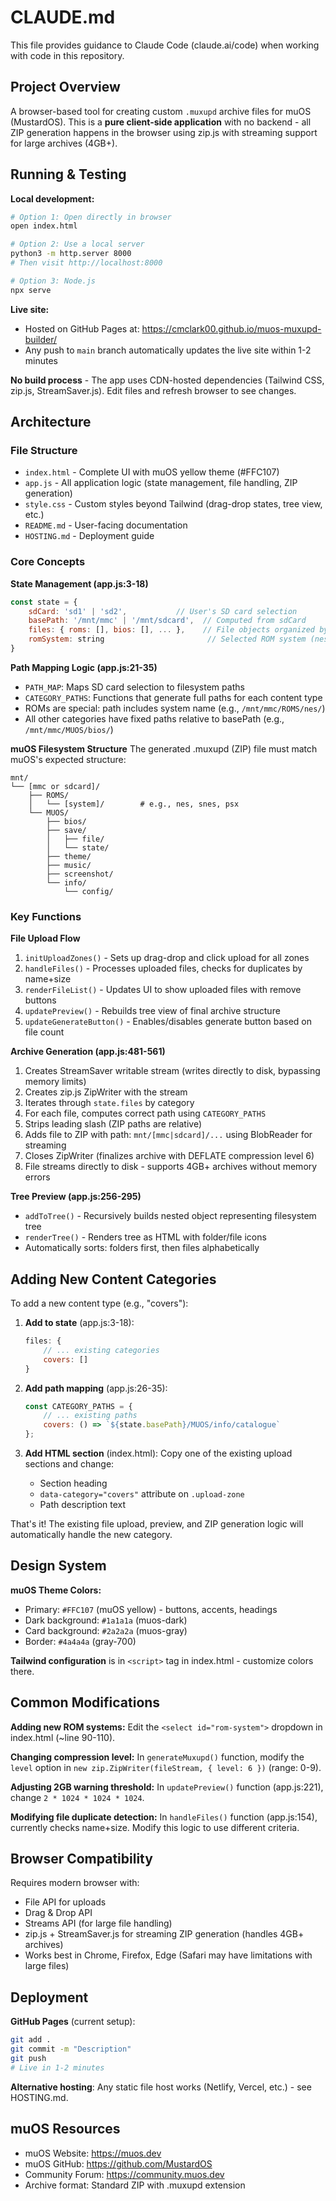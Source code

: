 # CLAUDE.md

This file provides guidance to Claude Code (claude.ai/code) when working with code in this repository.

## Project Overview

A browser-based tool for creating custom `.muxupd` archive files for muOS (MustardOS). This is a **pure client-side application** with no backend - all ZIP generation happens in the browser using zip.js with streaming support for large archives (4GB+).

## Running & Testing

**Local development:**
```bash
# Option 1: Open directly in browser
open index.html

# Option 2: Use a local server
python3 -m http.server 8000
# Then visit http://localhost:8000

# Option 3: Node.js
npx serve
```

**Live site:**
- Hosted on GitHub Pages at: https://cmclark00.github.io/muos-muxupd-builder/
- Any push to `main` branch automatically updates the live site within 1-2 minutes

**No build process** - The app uses CDN-hosted dependencies (Tailwind CSS, zip.js, StreamSaver.js). Edit files and refresh browser to see changes.

## Architecture

### File Structure
- `index.html` - Complete UI with muOS yellow theme (#FFC107)
- `app.js` - All application logic (state management, file handling, ZIP generation)
- `style.css` - Custom styles beyond Tailwind (drag-drop states, tree view, etc.)
- `README.md` - User-facing documentation
- `HOSTING.md` - Deployment guide

### Core Concepts

**State Management (app.js:3-18)**
```javascript
const state = {
    sdCard: 'sd1' | 'sd2',           // User's SD card selection
    basePath: '/mnt/mmc' | '/mnt/sdcard',  // Computed from sdCard
    files: { roms: [], bios: [], ... },    // File objects organized by category
    romSystem: string                       // Selected ROM system (nes, snes, etc.)
}
```

**Path Mapping Logic (app.js:21-35)**
- `PATH_MAP`: Maps SD card selection to filesystem paths
- `CATEGORY_PATHS`: Functions that generate full paths for each content type
- ROMs are special: path includes system name (e.g., `/mnt/mmc/ROMS/nes/`)
- All other categories have fixed paths relative to basePath (e.g., `/mnt/mmc/MUOS/bios/`)

**muOS Filesystem Structure**
The generated .muxupd (ZIP) file must match muOS's expected structure:
```
mnt/
└── [mmc or sdcard]/
    ├── ROMS/
    │   └── [system]/        # e.g., nes, snes, psx
    └── MUOS/
        ├── bios/
        ├── save/
        │   ├── file/
        │   └── state/
        ├── theme/
        ├── music/
        ├── screenshot/
        └── info/
            └── config/
```

### Key Functions

**File Upload Flow**
1. `initUploadZones()` - Sets up drag-drop and click upload for all zones
2. `handleFiles()` - Processes uploaded files, checks for duplicates by name+size
3. `renderFileList()` - Updates UI to show uploaded files with remove buttons
4. `updatePreview()` - Rebuilds tree view of final archive structure
5. `updateGenerateButton()` - Enables/disables generate button based on file count

**Archive Generation (app.js:481-561)**
1. Creates StreamSaver writable stream (writes directly to disk, bypassing memory limits)
2. Creates zip.js ZipWriter with the stream
3. Iterates through `state.files` by category
4. For each file, computes correct path using `CATEGORY_PATHS`
5. Strips leading slash (ZIP paths are relative)
6. Adds file to ZIP with path: `mnt/[mmc|sdcard]/...` using BlobReader for streaming
7. Closes ZipWriter (finalizes archive with DEFLATE compression level 6)
8. File streams directly to disk - supports 4GB+ archives without memory errors

**Tree Preview (app.js:256-295)**
- `addToTree()` - Recursively builds nested object representing filesystem tree
- `renderTree()` - Renders tree as HTML with folder/file icons
- Automatically sorts: folders first, then files alphabetically

## Adding New Content Categories

To add a new content type (e.g., "covers"):

1. **Add to state** (app.js:3-18):
   ```javascript
   files: {
       // ... existing categories
       covers: []
   }
   ```

2. **Add path mapping** (app.js:26-35):
   ```javascript
   const CATEGORY_PATHS = {
       // ... existing paths
       covers: () => `${state.basePath}/MUOS/info/catalogue`
   };
   ```

3. **Add HTML section** (index.html): Copy one of the existing upload sections and change:
   - Section heading
   - `data-category="covers"` attribute on `.upload-zone`
   - Path description text

That's it! The existing file upload, preview, and ZIP generation logic will automatically handle the new category.

## Design System

**muOS Theme Colors:**
- Primary: `#FFC107` (muOS yellow) - buttons, accents, headings
- Dark background: `#1a1a1a` (muos-dark)
- Card background: `#2a2a2a` (muos-gray)
- Border: `#4a4a4a` (gray-700)

**Tailwind configuration** is in `<script>` tag in index.html - customize colors there.

## Common Modifications

**Adding new ROM systems:**
Edit the `<select id="rom-system">` dropdown in index.html (~line 90-110).

**Changing compression level:**
In `generateMuxupd()` function, modify the `level` option in `new zip.ZipWriter(fileStream, { level: 6 })` (range: 0-9).

**Adjusting 2GB warning threshold:**
In `updatePreview()` function (app.js:221), change `2 * 1024 * 1024 * 1024`.

**Modifying file duplicate detection:**
In `handleFiles()` function (app.js:154), currently checks name+size. Modify this logic to use different criteria.

## Browser Compatibility

Requires modern browser with:
- File API for uploads
- Drag & Drop API
- Streams API (for large file handling)
- zip.js + StreamSaver.js for streaming ZIP generation (handles 4GB+ archives)
- Works best in Chrome, Firefox, Edge (Safari may have limitations with large files)

## Deployment

**GitHub Pages** (current setup):
```bash
git add .
git commit -m "Description"
git push
# Live in 1-2 minutes
```

**Alternative hosting**: Any static file host works (Netlify, Vercel, etc.) - see HOSTING.md.

## muOS Resources

- muOS Website: https://muos.dev
- muOS GitHub: https://github.com/MustardOS
- Community Forum: https://community.muos.dev
- Archive format: Standard ZIP with .muxupd extension
